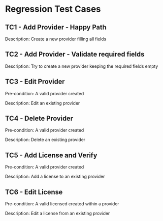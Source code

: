 # Regression Test Cases

## TC1 - Add Provider - Happy Path

Description: Create a new provider filling all fields

## TC2 - Add Provider - Validate required fields

Description: Try to create a new provider keeping the required fields empty

## TC3 - Edit Provider

Pre-condition: A valid provider created

Description: Edit an existing provider

## TC4 - Delete Provider

Pre-condition: A valid provider created

Description: Delete an existing provider

## TC5 - Add License and Verify

Pre-condition: A valid provider created

Description: Add a license to an existing provider

## TC6 - Edit License

Pre-condition: A valid licensed created within a provider

Description: Edit a license from an existing provider
